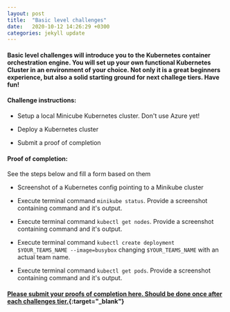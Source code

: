 ```yaml
---
layout: post
title:  "Basic level challenges"
date:   2020-10-12 14:26:29 +0300
categories: jekyll update
---
```


<header style="margin-top: -188px; position: absolute;">
   <a href="https://metatavu.fi">
   <img src="/xamk-challenges/media/metatavu-logo.png" style="max-width: 100px;"
      alt="Jekyll logo" />
   </a>
</header>

#### Basic level challenges will introduce you to the Kubernetes container orchestration engine. You will set up your own functional Kubernetes Cluster in an environment of your choice. Not only it is a great beginners experience, but also a solid starting ground for next challege tiers. Have fun!

#### Challenge instructions:

- Setup a local Minicube Kubernetes cluster. Don't use Azure yet!

- Deploy a Kubernetes cluster 

- Submit a proof of completion

#### Proof of completion:

See the steps below and fill a form based on them

- Screenshot of a Kubernetes config pointing to a Minikube cluster

- Execute terminal command ```minikube status```. Provide a screenshot containing command and it's output.

- Execute terminal command ```kubectl get nodes```. Provide a screenshot containing command and it's output.

- Execute terminal command ```kubectl create deployment $YOUR_TEAMS_NAME --image=busybox``` changing ```$YOUR_TEAMS_NAME``` with an actual team name.

- Execute terminal command ```kubectl get pods```. Provide a screenshot containing command and it's output.

#### [Please submit your proofs of completion here. Should be done once after each challenges tier.](https://docs.google.com/forms/d/e/1FAIpQLSewG2ZF1Y5f6iDigwDBA_U09mZYBSlBEcjDK6i9eiFrt4eAfA/viewform?usp=sf_link){:target="_blank"}